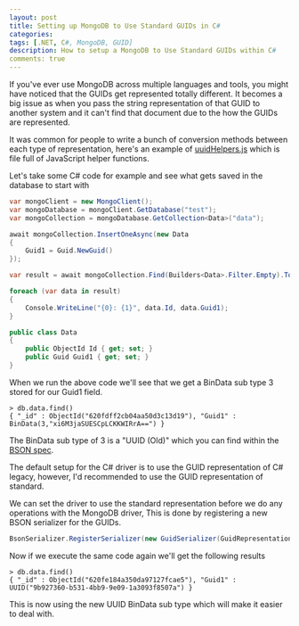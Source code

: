 ```yaml
---
layout: post
title: Setting up MongoDB to Use Standard GUIDs in C#
categories:
tags: [.NET, C#, MongoDB, GUID]
description: How to setup a MongoDB to Use Standard GUIDs within C#
comments: true
---
```


If you've ever use MongoDB across multiple languages and tools, you might have noticed that the GUIDs get represented totally different. It becomes a big issue as when you pass the string representation of that GUID to another system and it can't find that document due to the how the GUIDs are represented.

It was common for people to write a bunch of conversion methods between each type of representation, here's an example of [uuidHelpers.js](https://gist.github.com/davideicardi/b0228fbc0d2e0a65bfc0f70a3cb8d9cf) which is file full of JavaScript helper functions.

Let's take some C# code for example and see what gets saved in the database to start with

```csharp
var mongoClient = new MongoClient();
var mongoDatabase = mongoClient.GetDatabase("test");
var mongoCollection = mongoDatabase.GetCollection<Data>("data");

await mongoCollection.InsertOneAsync(new Data
{
    Guid1 = Guid.NewGuid()
});

var result = await mongoCollection.Find(Builders<Data>.Filter.Empty).ToListAsync();

foreach (var data in result)
{
    Console.WriteLine("{0}: {1}", data.Id, data.Guid1);
}

public class Data
{
    public ObjectId Id { get; set; }
    public Guid Guid1 { get; set; }
}
```

When we run the above code we'll see that we get a BinData sub type 3 stored for our Guid1 field.
```shell
> db.data.find()
{ "_id" : ObjectId("620fdff2cb04aa50d3c13d19"), "Guid1" : BinData(3,"xi6M3jaSUESCpLCKKWIRrA==") }
```

The BinData sub type of 3 is a "UUID (Old)" which you can find within the [BSON spec](https://bsonspec.org/spec.html).

The default setup for the C# driver is to use the GUID representation of C# legacy, however, I'd recommended to use the GUID representation of standard.

We can set the driver to use the standard representation before we do any operations with the MongoDB driver, This is done by registering a new BSON serializer for the GUIDs.

```csharp
BsonSerializer.RegisterSerializer(new GuidSerializer(GuidRepresentation.Standard));
```

Now if we execute the same code again we'll get the following results
```shell
> db.data.find()
{ "_id" : ObjectId("620fe184a350da97127fcae5"), "Guid1" : UUID("9b927360-b531-4bb9-9e09-1a3093f8507a") }
```

This is now using the new UUID BinData sub type which will make it easier to deal with.

